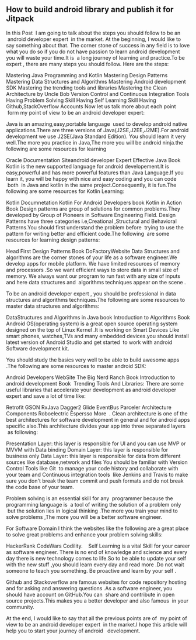 ## How to build android library and publish it for Jitpack
In this Post  I am going to talk about the steps you should follow to be an  android developer expert  in the market. At the beginning, I would like to say something about that. The corner stone of success in any field is to love what you do so if you do not have passion to learn android development you will waste your time.It is  a long journey of learning and practice.To be expert , there are many steps you should follow. Here are the steps:



Mastering Java Programming and Kotlin
Mastering Design Patterns
Mastering Data Structures and Algorithms
Mastering Android development SDK
Mastering the trending tools and libraries
Mastering the Clean Architecture by Uncle Bob
Version Control and Continuous Integration Tools
Having Problem Solving Skill
Having Self Learning Skill
Having Github,StackOverflow Accounts
Now let us talk more about each point  form my point of view to be an android developer expert:

Java is an amazing,easy,portable language  used to develop android native applications.There are three versions of Java(J2SE,J2EE,J2ME).For android development we use J2SE(Java Standard Edition). You should learn it very well.The more you practice in Java,The more you will be android ninja.the following are some resources for learning

Oracle Documentation Siteandroid developer Expert
Effective Java Book
Kotlin is the new supported language for android developement.It is easy,powerful and has more powerful features than Java Language.If you learn it, you will be happy with nice and easy coding and you can code  both  in Java and kotlin in the same project.Consequently, it is fun.The following are some resources for Kotlin Learning:

Kotlin Documnetation
Kotlin For Android Developers book
Kotlin in Action Book
Design patterns are group of solutions for common problems.They developed by Group of Pioneers in Software Engineering Field. Design Patterns have three categories i.e,Creational ,Structural and Behavioral Patterns.You should first understand the problem before  trying to use the pattern for writing better and efficient code.The following  are some resources for learning design patterns:

Head First Design Patterns Book
DoFactoryWebsite
Data Structures and algorithms are the corner stones of your life as a software engineer.We develop apps for mobile platform. We have limited resources of memory and processors .So we want efficient ways to store data in small size of memory. We always want our program to run fast with any size of inputs and here data structures and  algorithms techniques appear on the scene .

To be an android developer expert , you should be professional in data structures and algorithms techniques.The following are some resources to master data structures and algorithms:

DataStructures and Algorithms in Java book
Introduction to Algorithms Book
Android OS(operating system) is a great open source operating system designed on the top of Linux Kernel .It is working on Smart Devices Like smart phones, watches,TVs and many embedded devices.you should install latest version of Android Studio and get started  to work with android Software development kit.

You should study the basics very well to be able to build awesome apps .The following are some resources to master android SDK:

Android Developers WebSite
The Big Nerd Ranch Book
Introduction to android development Book
 Trending Tools And Libraries: There are some useful libraries that accelerate your development as android developer expert and save a lot of time like:

Retrofit
GSON
RxJava
Dagger2
Glide
EventBus
Parceler
Architecture Components
Roboelectric
Espersso
More  .
Clean architecture is one of the best architectures for software development in general and for android apps specific also.This architecture divides your app into three separated layers  as following:

Presentation Layer: this layer is responsible for UI and you can use MVP or MVVM with Data binding
Domain Layer: this layer is responsible for business only
Data Layer: this layer is responsible for data from different sources like database,network and files
You should be familiar with Version Control Tools like Git  to manage your code history and collaborate with your team and Continuous integration tools  like Jenkins and Travis to make sure you don't break the team commit and push formats and do not break the code base of your team.

Problem solving is an essential skill for any  programmer because the programming language is  a tool of writing the solution of a problem only  but the solution lies in logical thinking .The more you train your mind to solve problems ,The more you will be a better software engineer.

For Software Domain I think the websites like the following are a great place to solve great problems and enhance your problem solving skills:

HackerRank
CodeWars
Codility.   
Self Learning is a vital Skill for your career as software engineer. There is no end of knowledge and science and every day there is new technology comes to life.So to be able to update your self with the new stuff ,you should learn every day and read more .Do not wait someone to teach you something. Be proactive and learn by your self .

Github and Stackoverflow are famous websites for code repository hosting and for asking and answering questions .As a software engineer, you should have account on GitHub.You can  share and contribute in open source projects.This makes you a better developer and also famous  in your community.

At the end, I would like to say that all the previous points are of  my point of view to be an android developer expert  in the market.I hope this article will help you to start your journey of android   development.
